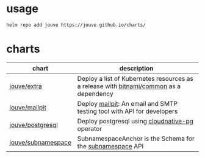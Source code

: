 # usage

```console
helm repo add jouve https://jouve.github.io/charts/
```

# charts

| chart                                     | description                                                                                                                                          |
| ----------------------------------------- | ---------------------------------------------------------------------------------------------------------------------------------------------------- |
| [jouve/extra](charts/extra)               | Deploy a list of Kubernetes resources as a release with [bitnami/common](https://github.com/bitnami/charts/tree/main/bitnami/common) as a dependency |
| [jouve/mailpit](charts/mailpit)           | Deploy [mailpit](https://github.com/axllent/mailpit): An email and SMTP testing tool with API for developers                                         |
| [jouve/postgresql](charts/postgresql)     | Deploy postgresql using [cloudnative-pg](https://cloudnative-pg.io/) operator                                                                        |
| [jouve/subnamespace](charts/subnamespace) | SubnamespaceAnchor is the Schema for the [subnamespace](https://github.com/kubernetes-sigs/hierarchical-namespaces) API                              |

